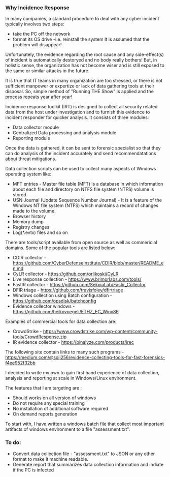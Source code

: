 ### Why Incidence Response 
In many companies, a standard procedure to deal with any cyber incident typically involves two steps:
* take the PC off the network
* format its OS drive -i.e. reinstall the system
It is assumed that the problem will disappear!

Unfortunately, the evidence regarding the root cause and any side-effect(s) of incident is automatically destoryed and no body really bothers! But, in holistic sense, the organization has not become wiser and is still exposed to
the same or similar attacks in the future.

It is true that IT teams in many organization are too stressed, or there is not sufficient manpower or expertize or lack of data gathering tools at their disposal. So, simple method of "Running THE Show" is applied and the process repeats year after year!

Incidence response toolkit (IRT) is designed to collect all security related data from the host under investigation and to furnish this evidence to incident responder for quicker analysis. It consists of three modules:
* Data collector module
* Centralized Data processing and analysis module 
* Reporting module

Once the data is gathered, it can be sent to forensic specialist so that they can do analysis of the incident accurately and send recommendatations about threat mitigations.

Data collection scripts can be used to collect many aspects of Windows operating system like:
* MFT entries - Master file table (MFT) is a database in which information about each file and directory on NTFS file system (NTFS) volume is stored. 
* USN Journal (Update Sequence Number Journal) - It is a feature of the Windows NT file system (NTFS) which maintains a record of changes made to the volume.
* Browser history
* Memory dump
* Registry changes
* Log(*.evtx) files
 and so on

There are tools/script available from open source as well as commericial domains. Some of the popular tools are listed below:
* CDIR collector - https://github.com/CyberDefenseInstitute/CDIR/blob/master/README_en.md
* CyLR collector - https://github.com/orlikoski/CyLR
* Live response collection - https://www.brimorlabs.com/tools/
* FastIR collector - https://github.com/SekoiaLab/Fastir_Collector
* DFIR triage - https://github.com/travisfoley/dfirtriage
* Windows collection using Batch configuration - https://github.com/opsdisk/batchconfig
* Evidence collector windows - https://github.com/heikovoegeli/ETHZ_EC_Winx86

Examples of commercial tools for data collection are:
* CrowdStrike - https://www.crowdstrike.com/wp-content/community-tools/CrowdResponse.zip
* IR evidence collector - https://binalyze.com/products/irec


The following site contain links to many such programs - https://medium.com/@soji256/evidence-collecting-tools-for-fast-forensics-f4ee952f32bb

I decided to write my own to gain first hand experience of data collection, analysis and reporting at scale in Windows/Linux environment.

The features that I am targeting are :
* Should works on all version of windows 
* Do not require any special training
* No installation of additional software required
* On demand reports generation

To start with, I have written a windows batch file that collect most important artifacts of windows environment to a file "assessment.txt". 

### To do:
* Convert data collection file - "assessment.txt" to JSON or any other format to make it machine readable.
* Generate report that summarizes data collection information and indiate if the PC is infected
